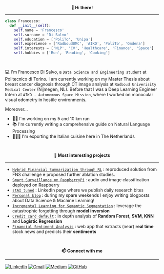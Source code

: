 <p align="center" style="font-weight:bold"> 👋 <b>Hi there!</b> <p>

---

```python
class Francesco:
  def __init__(self):
    self.name = 'Francesco'
    self.surname = 'Di Salvo'
    self.education = ['PoliTo', 'Unipa']
    self.experience = ['RadboudUMC', 'AIKO', 'PoliTo', 'Omdena']
    self.interests = ['NLP', 'CV', 'Healthcare', 'Finance', 'Space']
    self.hobbies = ['Run', 'Reading', 'Cooking']
```
<br />
  
💻 I'm Francesco Di Salvo, a `Data Science and Engineering student` at Politecnico di Torino. I am currently working on my Master Thesis about breast cancer diagnosis through CT image analysis at `Radboud Univerisity Medical Center` (Nijmegen, NL). Before that I was a Deep Learning Engineer Intern at `AIKO - Autonomous Space Mission`, where I worked on monocular visual odometry in hostile environments. 

Moreover...
* 🏃🏼 I'm working on my 5 and 10 km run 
* 📚 I'm currently writing a comprehensive guide on Natural Language Processing
* 🧑🏼‍🍳 I'm exporting the Italian cuisine here in The Netherlands
  
  
<br />
<p align="center" style="font-weight:bold"> 🔨 <b> Most interesting projects </b> <p>

---
* [`Hybrid Financial Summarization through RL`](https://github.com/francescodisalvo05/nlp-financial-summarization-rl) : reproduced solution from FNS challenge e proposed further ablation studies.
* [`Smart Surveillance on RaspberryPi`](https://github.com/francescodisalvo05/smart-surveillance-raspberrypi) : audio and image classification deployed on Raspberry
* [`stAI tuned`](https://www.linkedin.com/company/stai-tuned/) : LinkedIn page where we publish daily research bites 
* [`Personal blog`](https://medium.com/@francesco.disalvo) : during my spare weekends I enjoy writing blogposts about Data Science & Machine Learning! 
* [`Incremental Learning for Semantic Segmentation`](https://github.com/francescodisalvo05/incremental-learning-semantic-segmentation) : leverage the catastrophic forgetting through **model inversion**
* [`Credit card default`](https://github.com/francescodisalvo05/credit-card-default) : in depth analysis of **Random Forest**, **SVM**, **KNN** and **Logistic Regression**
* [`Financial Sentiment Analysis`](https://github.com/sicilian-scientists/financial-sentiment-analysis) : web app that extracts (near) **real time** stock news and predicts their **sentiments**
  

<br />
<p align="center" style="font-weight:bold"> 📫 <b>Connect with me</b> <p>

---

[![LinkedIn](https://img.shields.io/badge/linkedin-%230077B5.svg?style=for-the-badge&logo=linkedin&logoColor=white)](https://www.linkedin.com/in/francescodisalvo-pa)
[![Gmail](https://img.shields.io/badge/Gmail-D14836?style=for-the-badge&logo=gmail&logoColor=white)](mailto:francesco.disalvo99@gmail.com)
[![Medium](https://img.shields.io/badge/Medium-12100E?style=for-the-badge&logo=medium&logoColor=white)](https://medium.com/@francesco.disalvo)
[![GitHub](https://img.shields.io/badge/github-%23121011.svg?style=for-the-badge&logo=github&logoColor=white)](https://francescodisalvo05.github.io)
